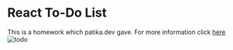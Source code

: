 # React To-Do List

This is a homework which patika.dev gave. For more information click [here](https://app.patika.dev/courses/react/odev2)
![todo](https://user-images.githubusercontent.com/72257075/173927490-5ea3318f-921e-45c5-aab4-ac3f041a58f9.png)
